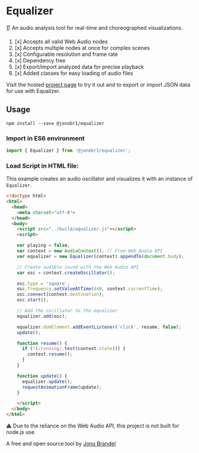 # Equalizer

:ear: An audio analysis tool for real-time and choreographed visualizations.

1. [x] Accepts all valid Web Audio nodes
2. [x] Accepts multiple nodes at once for complex scenes
3. [x] Configurable resolution and frame rate
4. [x] Dependency free
5. [x] Export/import analyzed data for precise playback
6. [x] Added classes for easy loading of audio files

Visit the hosted [project page](http://jonobr1.com/equalizer) to try it out and to export or import JSON data for use with Equalizer.

## Usage

```
npm install --save @jonobr1/equalizer
```

### Import in ES6 environment

```javascript
import { Equalizer } from '@jonobr1/equalizer';
```

### Load Script in HTML file:

This example creates an audio oscillator and visualizes it with an instance of `Equalizer`.

```html
<!doctype html>
<html>
  <head>
    <meta charset="utf-8">
  </head>
  <body>
    <script src="../build/equalizer.js"></script>
    <script>

    var playing = false;
    var context = new AudioContext(); // From Web Audio API
    var equalizer = new Equalizer(context).appendTo(document.body);

    // Create audible sound with the Web Audio API
    var osc = context.createOscillator();

    osc.type = 'square';
    osc.frequency.setValueAtTime(440, context.currentTime);
    osc.connect(context.destination);
    osc.start();

    // Add the oscillator to the equalizer
    equalizer.add(osc);

    equalizer.domElement.addEventListener('click', resume, false);
    update();

    function resume() {
      if (!(/running/.test(context.state))) {
        context.resume();
      }
    }

    function update() {
      equalizer.update();
      requestAnimationFrame(update);
    }

    </script>
  </body>
</html>
```

:warning: Due to the reliance on the Web Audio API, this project is not built for node.js use.

A free and open source tool by [Jono Brandel](http://jono.fyi/)
